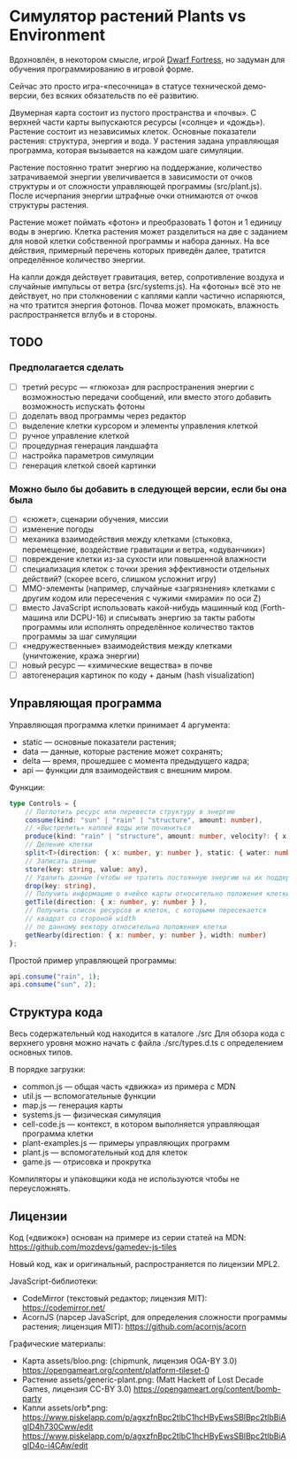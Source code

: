 # Симулятор растений Plants vs Environment

Вдохновлён, в некотором смысле, игрой [Dwarf Fortress](http://bay12games.com/dwarves/),
но задуман для обучения программированию в игровой форме.

Сейчас это просто игра-«песочница» в статусе технической демо-версии, без всяких обязательств по её развитию.

Двумерная карта состоит из пустого пространства и «почвы».
С верхней части карты выпускаются ресурсы («солнце» и «дождь»).
Растение состоит из независимых клеток.
Основные показатели растения: структура, энергия и вода.
У растения задана управляющая программа, которая вызывается на каждом шаге симуляции.

Растение постоянно тратит энергию на поддержание,
количество затрачиваемой энергии увеличивается в зависимости от
очков структуры и от сложности управляющей программы
(src/plant.js).
После исчерпания энергии штрафные очки отнимаются от очков структуры растения.

Растение может поймать «фотон»
и преобразовать 1 фотон и 1 единицу воды в энергию.
Клетка растения может разделиться на две с заданием
для новой клетки собственной программы и набора данных.
На все действия, примерный перечень которых приведён далее,
тратится определённое количество энергии.

На капли дождя действует гравитация, ветер, сопротивление воздуха и случайные импульсы от ветра
(src/systems.js).
На «фотоны» всё это не действует, но при столкновении с каплями
капли частично испаряются, на что тратится энергия фотонов.
Почва может промокать, влажность распространяется вглубь и в стороны.

## TODO

### Предполагается сделать

- [ ] третий ресурс — «глюкоза» для распространения энергии с возможностью передачи сообщений, или вместо этого добавить возможность испускать фотоны
- [ ] доделать ввод программы через редактор
- [ ] выделение клетки курсором и элементы управления клеткой
- [ ] ручное управление клеткой
- [ ] процедурная генерация ландшафта
- [ ] настройка параметров симуляции
- [ ] генерация клеткой своей картинки

### Можно было бы добавить в следующей версии, если бы она была

- [ ] «сюжет», сценарии обучения, миссии
- [ ] изменение погоды
- [ ] механика взаимодействия между клетками (стыковка, перемещение, воздействие гравитации и ветра, «одуванчики»)
- [ ] повреждение клетки из-за сухости или повышенной влажности
- [ ] специализация клеток с точки зрения эффективности отдельных действий? (скорее всего, слишком усложнит игру)
- [ ] MMO-элементы (например, случайные «загрязнения» клетками с другим кодом
или пересечения с чужими «мирами» по оси Z)
- [ ] вместо JavaScript использовать какой-нибудь машинный код (Forth-машина или DCPU-16) и списывать энергию за такты работы программы или исполнять определённое количество тактов программы за шаг симуляции
- [ ] «недружественные» взаимодействия между клетками (уничтожение, кража энергии)
- [ ] новый ресурс — «химические вещества» в почве
- [ ] автогенерация картинок по коду + даным (hash visualization)

## Управляющая программа

Управляющая программа клетки принимает 4 аргумента:

- static — основные показатели растения;
- data — данные, которые растение может сохранять;
- delta — время, прошедшее с момента предыдущего кадра;
- api — функции для взаимодействия с внешним миром.

Функции:

```typescript
type Controls = {
    // Поглотить ресурс или перевести структуру в энергию
    consume(kind: "sun" | "rain" | "structure", amount: number),
    // «Выстрелить» каплей воды или починиться
    produce(kind: "rain" | "structure", amount: number, velocity?: { x: number, y: number }),
    // Деление клетки
    split<T>(direction: { x: number, y: number }, static: { water: number, structure: number, energy: number }, data: T, code?: string),
    // Записать данные
    store(key: string, value: any),
    // Удалить данные (чтобы не тратить постоянную энергию на их поддержание)
    drop(key: string),
    // Получить информацию о ячейке карты относительно положения клетки
    getTile(direction: { x: number, y: number } ),
    // Получить список ресурсов и клеток, с которыми пересекается
    // квадрат со стороной width
    // по данному вектору относительно положения клетки
    getNearby(direction: { x: number, y: number }, width: number)
};
```

Простой пример управляющей программы:

```js
api.consume("rain", 1);
api.consume("sun", 2);
```

## Структура кода
Весь содержательный код находится в каталоге ./src
Для обзора кода с верхнего уровня можно начать с файла ./src/types.d.ts с определением основных типов.

В порядке загрузки:
- common.js ­— общая часть «движка» из примера с MDN
- util.js — вспомогательные функции
- map.js — генерация карты
- systems.js ­­­— физическая симуляция
- cell-code.js — контекст, в котором выполняется управляющая программа клетки
- plant-examples.js — примеры управляющих программ
- plant.js — вспомогательный код для клеток
- game.js — отрисовка и прокрутка

Компиляторы и упаковщики кода не используются чтобы не переусложнять.

## Лицензии
Код («движок») основан на примере из серии статей на MDN: https://github.com/mozdevs/gamedev-js-tiles

Новый код, как и оригинальный, распространяется по лицензии MPL2.

JavaScript-библиотеки:
- CodeMirror (текстовый редактор; лицензия MIT): https://codemirror.net/
- AcornJS (парсер JavaScript, для определения сложности программы растения; лицензция MIT): https://github.com/acornjs/acorn

Графические материалы:
- Карта assets/bloo.png: (chipmunk, лицензия OGA-BY 3.0) https://opengameart.org/content/platform-tileset-0
- Растение assets/generic-plant.png: (Matt Hackett of Lost Decade Games, лицензия CC-BY 3.0) https://opengameart.org/content/bomb-party
- Капли assets/orb*.png: https://www.piskelapp.com/p/agxzfnBpc2tlbC1hcHByEwsSBlBpc2tlbBiAgID4h730Cww/edit
https://www.piskelapp.com/p/agxzfnBpc2tlbC1hcHByEwsSBlBpc2tlbBiAgID4o-i4CAw/edit

